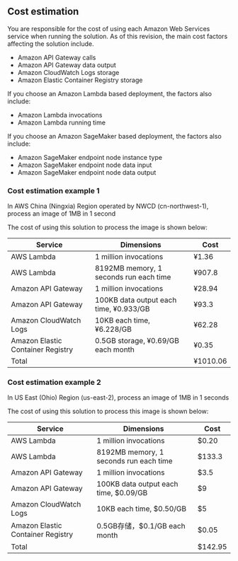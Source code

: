 ## Cost estimation

You are responsible for the cost of using each Amazon Web Services service when running the solution. As of this revision, the main cost factors affecting the solution include.

- Amazon API Gateway calls
- Amazon API Gateway data output
- Amazon CloudWatch Logs storage
- Amazon Elastic Container Registry storage

If you choose an Amazon Lambda based deployment, the factors also include:

- Amazon Lambda invocations
- Amazon Lambda running time

If you choose an Amazon SageMaker based deployment, the factors also include:

- Amazon SageMaker endpoint node instance type
- Amazon SageMaker endpoint node data input
- Amazon SageMaker endpoint node data output

### Cost estimation example 1

In AWS China (Ningxia) Region operated by NWCD (cn-northwest-1), process an image of 1MB in 1 second

The cost of using this solution to process the image is shown below:

| Service | Dimensions                   | Cost       |
| ---- |----------------------|----------|
|AWS Lambda | 1 million invocations                | ¥1.36    |
|AWS Lambda | 8192MB memory, 1 seconds run each time      | ¥907.8  |
|Amazon API Gateway| 1 million invocations                  | ¥28.94   |
|Amazon API Gateway| 100KB data output each time, ¥0.933/GB | ¥93.3    |
|Amazon CloudWatch Logs| 10KB each time, ¥6.228/GB    | ¥62.28   |
|Amazon Elastic Container Registry| 0.5GB storage, ¥0.69/GB each month     | ¥0.35    |
| Total                                  |   | ¥1010.06 |

### Cost estimation example 2

In US East (Ohio) Region (us-east-2), process an image of 1MB in 1 seconds

The cost of using this solution to process this image is shown below:

| Service | Dimensions                   | Cost       |
|-------------------------------------|---------------------|---------|
| AWS Lambda                     | 1 million invocations                 | $0.20   |
| AWS Lambda                     | 8192MB memory, 1 seconds run each time     | $133.3  |
| Amazon API Gateway                | 1 million invocations                 | $3.5    |
| Amazon API Gateway              | 100KB data output each time, $0.09/GB | $9      |
| Amazon CloudWatch Logs              | 10KB each time, $0.50/GB     | $5      |
| Amazon Elastic Container Registry | 0.5GB存储，$0.1/GB each month      | $0.05   |
| Total                                 |   | $142.95 |